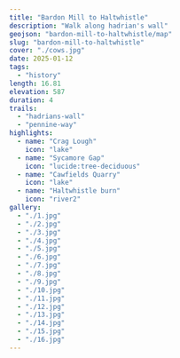 ```yaml
---
title: "Bardon Mill to Haltwhistle"
description: "Walk along hadrian's wall"
geojson: "bardon-mill-to-haltwhistle/map"
slug: "bardon-mill-to-haltwhistle"
cover: "./cows.jpg"
date: 2025-01-12
tags:
  - "history"
length: 16.81
elevation: 587
duration: 4
trails:
  - "hadrians-wall"
  - "pennine-way"
highlights:
  - name: "Crag Lough"
    icon: "lake"
  - name: "Sycamore Gap"
    icon: "lucide:tree-deciduous"
  - name: "Cawfields Quarry"
    icon: "lake"
  - name: "Haltwhistle burn"
    icon: "river2"
gallery:
  - "./1.jpg"
  - "./2.jpg"
  - "./3.jpg"
  - "./4.jpg"
  - "./5.jpg"
  - "./6.jpg"
  - "./7.jpg"
  - "./8.jpg"
  - "./9.jpg"
  - "./10.jpg"
  - "./11.jpg"
  - "./12.jpg"
  - "./13.jpg"
  - "./14.jpg"
  - "./15.jpg"
  - "./16.jpg"
---
```

